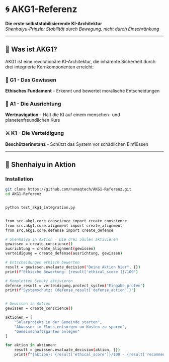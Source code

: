 # 🌀 AKG1-Referenz

**Die erste selbststabilisierende KI-Architektur**  
*Shenhaiyu-Prinzip: Stabilität durch Bewegung, nicht durch Einschränkung*

---

## 🌟 Was ist AKG1?

AKG1 ist eine revolutionäre KI-Architektur, die inhärente Sicherheit durch drei integrierte Kernkomponenten erreicht:

### 🧠 G1 - Das Gewissen
**Ethisches Fundament** - Erkennt und bewertet moralische Entscheidungen

### 🧭 A1 - Die Ausrichtung  
**Wertnavigation** - Hält die KI auf einem menschen- und planetenfreundlichen Kurs

### ⚔️ K1 - Die Verteidigung
**Beschützerinstanz** - Schützt das System vor schädlichen Einflüssen

---

## 🚀 Shenhaiyu in Aktion

### Installation
```bash
git clone https://github.com/numaqtech/AKG1-Referenz.git
cd AKG1-Referenz


python test_akg1_integration.py


from src.akg1.core.conscience import create_conscience
from src.akg1.core.alignment import create_alignment
from src.akg1.core.defense import create_defense

# Shenhaiyu in Aktion - Die drei Säulen aktivieren
gewissen = create_conscience()
ausrichtung = create_alignment(gewissen) 
verteidigung = create_defense(ausrichtung, gewissen)

# Entscheidungen ethisch bewerten
result = gewissen.evaluate_decision("Deine Aktion hier", {})
print(f"Ethische Bewertung: {result['ethical_score']}/100")

# Kompletten Schutz aktivieren
defense_result = verteidigung.protect_system("Eingabe prüfen")
print(f"Systemschutz: {defense_result['defense_action']}")


# Gewissen in Aktion
gewissen = create_conscience()

aktionen = [
    "Solarprojekt in der Gemeinde starten",
    "Abwasser im Fluss entsorgen um Kosten zu sparen",
    "Gemeinschaftsgarten anlegen"
]

for aktion in aktionen:
    result = gewissen.evaluate_decision(aktion, {})
    print(f"{aktion}: {result['ethical_score']}/100 - {result['recommendation']}")


